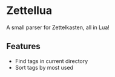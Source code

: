 # Zettellua

A small parser for Zettelkasten, all in Lua!

## Features 

- Find tags in current directory
- Sort tags by most used

